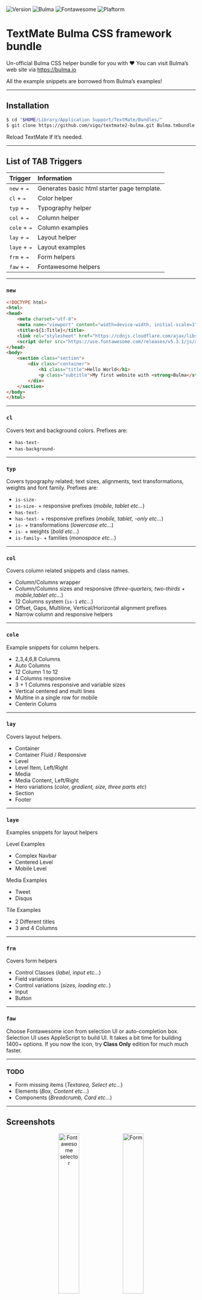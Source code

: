 ![Version](https://img.shields.io/badge/version-0.1.3-orange.svg)
![Bulma](https://img.shields.io/badge/bulma-0.7.2-green.svg)
![Fontawesome](https://img.shields.io/badge/fontawesome-5.3.1-green.svg)
![Plaftorm](https://img.shields.io/badge/platform-TextMate-blue.svg)

# TextMate Bulma CSS framework bundle

Un-official Bulma CSS helper bundle for you with ❤️ You can visit Bulma’s
web site via https://bulma.io

All the example snippets are borrowed from Bulma’s examples!

---

## Installation

```bash
$ cd "$HOME/Library/Application Support/TextMate/Bundles/"
$ git clone https://github.com/vigo/textmate2-bulma.git Bulma.tmbundle
```

Reload TextMate If It’s needed.

---

## List of TAB Triggers

| Trigger                | Information                                 |
|:-----------------------|:--------------------------------------------|
| `new` + <kbd>⇥</kbd>  | Generates basic html starter page template. |
| `cl` + <kbd>⇥</kbd>   | Color helper                                |
| `typ` + <kbd>⇥</kbd>  | Typography helper                           |
| `col` + <kbd>⇥</kbd>  | Column helper                               |
| `cole` + <kbd>⇥</kbd> | Column examples                             |
| `lay` + <kbd>⇥</kbd>  | Layout helper                               |
| `laye` + <kbd>⇥</kbd> | Layout examples                             |
| `frm` + <kbd>⇥</kbd>  | Form helpers                                |
| `faw` + <kbd>⇥</kbd>  | Fontawesome helpers                         |

---

### `new`

```html
<!DOCTYPE html>
<html>
<head>
    <meta charset="utf-8">
    <meta name="viewport" content="width=device-width, initial-scale=1">
    <title>${1:Title}</title>
    <link rel="stylesheet" href="https://cdnjs.cloudflare.com/ajax/libs/bulma/0.7.2/css/bulma.min.css">
    <script defer src="https://use.fontawesome.com/releases/v5.3.1/js/all.js"></script>
</head>
<body>
    <section class="section">
        <div class="container">
            <h1 class="title">Hello World</h1>
            <p class="subtitle">My first website with <strong>Bulma</strong>!</p>
        </div>
    </section>
</body>
</html>
```

---

### `cl`

Covers text and background colors. Prefixes are:

- `has-text-`
- `has-background-`

---

### `typ`

Covers typography related; text sizes, alignments, text transformations,
weights and font family. Prefixes are:

- `is-size-`
- `is-size-` + responsive prefixes (*mobile, tablet etc...*)
- `has-text-`
- `has-text-` + responsive prefixes (*mobile, tablet, -only etc...*)
- `is-` + transformations (*lowercase etc...*)
- `is-` + weights (*bold etc...*)
- `is-family-` + families (*monospace etc...*)

---

### `col`

Covers column related snippets and class names.

- Column/Columns wrapper
- Column/Columns sizes and responsive (*three-quarters, two-thirds + mobile,tablet etc...*)
- 12 Columns system (`is-1` *etc...*)
- Offset, Gaps, Multiline, Vertical/Horizontal alignment prefixes
- Narrow column and responsive helpers

---

### `cole`

Example snippets for column helpers.

- 2,3,4,6,8 Columns
- Auto Columns
- 12 Column 1 to 12
- 4 Columns responsive
- 3 + 1 Columns responsive and variable sizes
- Vertical centered and multi lines
- Multine in a single row for mobile
- Centerin Colums

---

### `lay`

Covers layout helpers.

- Container
- Container Fluid / Responsive
- Level
- Level Item, Left/Right
- Media
- Media Content, Left/Right
- Hero variations (*color, gradient, size, three parts etc*)
- Section
- Footer

---

### `laye`

Examples snippets for layout helpers

Level Examples

- Complex Navbar
- Centered Level
- Mobile Level

Media Examples

- Tweet
- Disqus

Tile Examples

- 2 Different titles
- 3 and 4 Columns

---

### `frm`

Covers form helpers

- Control Classes (*label, input etc...*)
- Field variations
- Control variations (*sizes, loading etc..*)
- Input
- Button

---

### `faw`

Choose Fontawesome icon from selection UI or auto-completion box. Selection UI
uses AppleScript to build UI. It takes a bit time for building 1400+ options.
If you now the icon, try **Class Only** edition for much much faster.

---

### TODO

- Form missing items (*Textarea, Select etc...*)
- Elements (*Box, Content etc...*)
- Components (*Breadcrumb, Card etc...*)

---

## Screenshots

<p align="center">
    <img src="Screenshots/fontawesome.png" width="33%" title="Fontawesome selector" align="top">
    <img src="Screenshots/form.png" width="33%" title="Form" align="top">
    <img src="Screenshots/layout.png" width="33%" title="Layout" align="top">
</p>

---

## Contributer(s)

* [Uğur "vigo" Özyılmazel](https://github.com/vigo) - Creator, maintainer


---


## Contribute

All PR’s are welcome!

1. `fork` (https://github.com/vigo/textmate2-bulma/fork)
1. Create your `branch` (`git checkout -b my-features`)
1. `commit` yours (`git commit -am 'added killer options'`)
1. `push` your `branch` (`git push origin my-features`)
1. Than create a new **Pull Request**!


---


## License

This project is licensed under MIT

